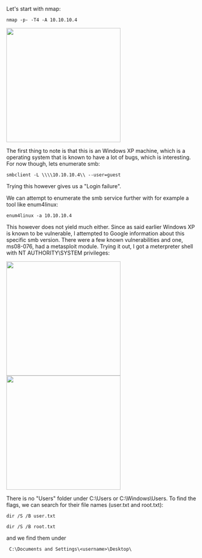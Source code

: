 Let's start with nmap:
```
nmap -p- -T4 -A 10.10.10.4
```
<img src="https://github.com/user-attachments/assets/55bba9bd-e143-4d14-a305-f781ab283378" width=300>

The first thing to note is that this is an Windows XP machine, which is a operating system that is known to have a lot of bugs, which is interesting. For now though, lets enumerate smb:

```
smbclient -L \\\\10.10.10.4\\ --user=guest
```

Trying this however gives us a "Login failure".

We can attempt to enumerate the smb service further with for example a tool like enum4linux:
```
enum4linux -a 10.10.10.4
```

This however does not yield much either. Since as said earlier Windows XP is known to be vulnerable, I attempted to Google information about this specific smb version. There were a few known vulnerabilities and one, ms08-076, had a metasploit module. Trying it out, I got a meterpreter shell with NT AUTHORITY\SYSTEM privileges:

<img src="https://github.com/user-attachments/assets/3615004f-f011-4599-85c1-048e841928d6" width=300>

<img src="https://github.com/user-attachments/assets/cbc0454d-be2f-4653-baf6-6a1ca54c3052" width=300>

There is no "Users" folder under C:\Users or C:\Windows\Users. To find the flags, we can search for their file names (user.txt and root.txt):
```
dir /S /B user.txt
```
```
dir /S /B root.txt
```

and we find them under
```
 C:\Documents and Settings\<username>\Desktop\
```
